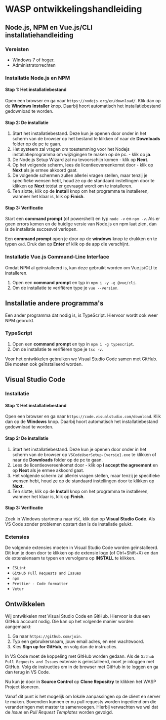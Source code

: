 # WASP ontwikkelingshandleiding

## Node.js, NPM en Vue.js/CLI installatiehandleiding

### Vereisten

- Windows 7 of hoger.
- Administratorrechten

### Installatie Node.js en NPM

#### Stap 1: Het installatiebestand

Open een browser en ga naar `https://nodejs.org/en/download/`. Klik dan op de **Windows Installer** knop. Daarbij hoort automatisch het installatiebestand gedownload te worden.

#### Stap 2: De installatie

1. Start het installatiebestand. Deze kun je openen door onder in het scherm van de browser op het bestand te klikken of naar de **Downloads** folder op de pc te gaan.
2. Het systeem zal vragen om toestemming voor het Nodejs installatieprogramma om wijzigingen te maken op de pc. - klik op **ja**.
3. De Node.js Setup Wizard zal nu tevoorschijn komen - klik op **Next**.
4. Op het volgende scherm, lees de licentieovereenkomst door - klik op **Next** als je ermee akkoord gaat.
5. De volgende schermen zullen allerlei vragen stellen, maar tenzij je specifieke wensen hebt, houd ze op de standaard instellingen door te klikken op **Next** totdat er gevraagd wordt om te installeren.
6. Ten slotte, klik op de **Install** knop om het programma te installeren, wanneer het klaar is, klik op **Finish**.

#### Stap 3: Verificatie

Start een **command prompt** (of powershell) en typ `node -v` en `npm -v`. Als er geen errors komen en de huidige versie van Node.js en npm laat zien, dan is de installatie succesvol verlopen.

Een **command prompt** open je door op de **windows** knop te drukken en te typen `cmd`. Druk dan op **Enter** of klik op de app die verschijnt.

### Installatie Vue.js Command-Line Interface

Omdat NPM al geïnstalleerd is, kan deze gebruikt worden om Vue.js/CLI te installeren.

1. Open een **command prompt** en typ in `npm i -y -g @vue/cli`.
2. Om de installatie te verifiëren type je `vue --version`.

## Installatie andere programma's

Een ander programma dat nodig is, is TypeScript. Hiervoor wordt ook weer NPM gebruikt.

### TypeScript

1. Open een **command prompt** en typ in `npm i -g typescript`.
2. Om de installatie te verifiëren type je `tsc -v`.

Voor het ontwikkelen gebruiken we Visual Studio Code samen met GitHub. Die moeten ook geïnstalleerd worden.

## Visual Studio Code

### Installatie

#### Stap 1: Het installatiebestand

Open een browser en ga naar `https://code.visualstudio.com/download`. Klik dan op de **Windows** knop. Daarbij hoort automatisch het installatiebestand gedownload te worden.

#### Stap 2: De installatie

1. Start het installatiebestand. Deze kun je openen door onder in het scherm van de browser op `VSCodeUserSetup-{versie}.exe` te klikken of naar de **Downloads** folder op de pc te gaan.
2. Lees de licentieovereenkomst door - klik op **I accept the agreement** en op **Next** als je ermee akkoord gaat.
3. Het volgende scherm zal allerlei vragen stellen, maar tenzij je specifieke wensen hebt, houd ze op de standaard instellingen door te klikken op **Next**.
4. Ten slotte, klik op de **Install** knop om het programma te installeren, wanneer het klaar is, klik op **Finish**.

#### Stap 3: Verificatie

Zoek in Windows startmenu naar `VSC`, klik dan op **Visual Studio Code**. Als VS Code zonder problemen opstart dan is de installatie gelukt.

### Extensies

De volgende extensies moeten in Visual Studio Code worden geïnstalleerd. Dit kun je doen door te klikken op de extensie logo (of Ctrl+Shift+X) en dan de extensienaam te typen en vervolgens op **INSTALL** te klikken.

- `ESLint`
- `GitHub Pull Requests and Issues`
- `npm`
- `Prettier - Code formatter`
- `Vetur`

## Ontwikkelen

Wij ontwikkelen met Visual Studio Code en GitHub. Hiervoor is dus een GitHub account nodig. Die kan op het volgende manier worden aangemaakt:

1. Ga naar `https://github.com/join`.
2. Typ een gebruikersnaam, jouw email adres, en een wachtwoord.
3. Kies **Sign up for GitHub**, en volg dan de instructies.

In VS Code moet de koppeling met GitHub worden gedaan. Als de `Github Pull Requests and Issues` extensie is geïnstalleerd, moet je inloggen met GitHub. Volg de instructies om in de browser met GitHub in te loggen en ga dan terug in VS Code.

Nu kun je door in **Source Control** op **Clone Repositry** te klikken het WASP Project kloneren.

Vanaf dit punt is het mogelijk om lokale aanpassingen op de client en server te maken. Bovendien kunnen er nu pull requests worden ingediend om die veranderingen met master te samenvoegen. Hierbij verwachten we wel dat de _Issue_ en _Pull Request Templates_ worden gevolgd.
